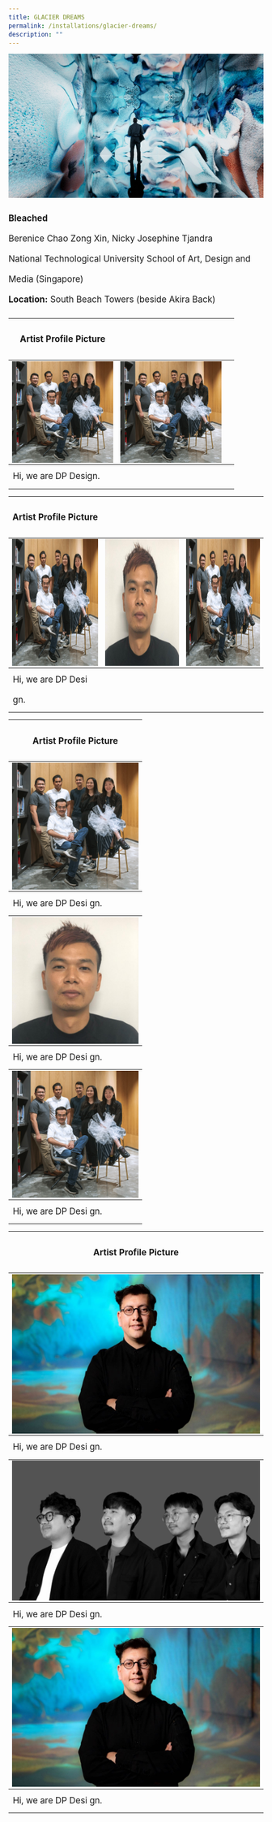 ```yaml
---
title: GLACIER DREAMS
permalink: /installations/glacier-dreams/
description: ""
---
```

![](/images/Installations/Glacier%20Dreams.jpg)
<p style="font-size:17px; line-height:40px"><b>Bleached</b><br>
Berenice Chao Zong Xin, Nicky Josephine Tjandra<br>
National Technological University School of Art, Design and Media (Singapore)<br>
<b>Location:</b> South Beach Towers (beside Akira Back)</p>



<table>
<tbody><tr><th><p style="font-size:17px; line-height:40px">Artist Profile Picture
	</p></th>
</tr></tbody>
	<tbody>
		<tr>
			<td colspan="1"><img style="width:200px; height:200px;" align="left" src="/images/Testing%20Sizes/ruffledice-dpd%20-testing.png"></td><td colspan="1"><img style="width:200px; height:200px;" align="left" src="/images/Testing%20Sizes/ruffledice-dpd%20-testing.png"></td><td>&nbsp;</td></tr>
		</tbody><tbody><tr><td align="left" style="font-size:17px; line-height:40px;">Hi, we are DP Design.
		</td></tr>
	</tbody>
</table>

<table>
<tbody><tr><th><p style="font-size:17px; line-height:40px">Artist Profile Picture
	</p></th>
</tr></tbody>
	<tbody>
		<tr>
			<td colspan="1"><img style="width:250px; height:250px;" align="left" src="/images/Testing%20Sizes/ruffledice-dpd%20-testing.png"></td> 
			<td colspan="1"><img style="width:250px; height:250px;" align="left" src="/images/Testing%20Sizes/plastic%20whale%201-testing.png"></td> 
			<td colspan="1"><img style="width:250px; height:250px;" align="left" src="/images/Testing%20Sizes/ruffledice-dpd%20-testing.png"></td></tr>
		</tbody><tbody><tr><td align="left" style="font-size:17px; line-height:40px;">Hi, we are DP Desi gn. 
			</td></tr>
	</tbody>
</table>



<table>
<tbody><tr><th><p style="font-size:17px; line-height:40px">Artist Profile Picture
	</p></th>
</tr></tbody>
	<tbody>
		<tr>
			<td colspan="1"><img style="width:250px; height:250px;" align="left" src="/images/Testing%20Sizes/ruffledice-dpd%20-testing.png"></td> </tr></tbody>
	<tbody><tr><td align="left" style="font-size:17px; line-height:40px;">Hi, we are DP Desi gn. 
		</td></tr></tbody>
		<tbody><tr><td colspan="1"><img style="width:250px; height:250px;" align="left" src="/images/Testing%20Sizes/plastic%20whale%201-testing.png"></td></tr></tbody>
		<tbody><tr><td align="left" style="font-size:17px; line-height:40px;">Hi, we are DP Desi gn. 
		</td></tr></tbody>
			<tbody><tr><td colspan="1"><img style="width:250px; height:250px;" align="left" src="/images/Testing%20Sizes/ruffledice-dpd%20-testing.png"></td></tr>
		</tbody><tbody><tr><td align="left" style="font-size:17px; line-height:40px;">Hi, we are DP Desi gn. 
			</td></tr>
	</tbody>
</table>

<table>
<tbody><tr><th><p style="font-size:17px; line-height:40px">Artist Profile Picture
	</p></th>
</tr></tbody>
	<tbody>
		<tr>
			<td colspan="1"><img align="left" src="/images/Testing%20Sizes/refik%20anadol_credit%20efsun%20erkilic%20(1280%20x%20821).jpg"></td> </tr></tbody>
	<tbody><tr><td align="left" style="font-size:17px; line-height:40px;">Hi, we are DP Desi gn. 
		</td></tr></tbody>
		<tbody><tr><td colspan="1"><img align="left" src="/images/Testing%20Sizes/xd49_profile_landscape_ilsg23%20-%20tanskul%20suwannakudt(1)%20(1280%20x%20720).png"></td></tr></tbody>
		<tbody><tr><td align="left" style="font-size:17px; line-height:40px;">Hi, we are DP Desi gn. 
		</td></tr></tbody>
			<tbody><tr><td colspan="1"><img align="left" src="/images/Testing%20Sizes/refik%20anadol_credit%20efsun%20erkilic%20(1280%20x%20821).jpg"></td></tr>
		</tbody><tbody><tr><td align="left" style="font-size:17px; line-height:40px;">Hi, we are DP Desi gn. 
			</td></tr>
	</tbody>
</table>